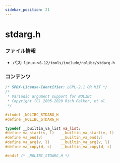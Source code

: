 ```yaml
---
sidebar_position: 21
---
```

# stdarg.h

### ファイル情報

- パス: `linux-v6.12/tools/include/nolibc/stdarg.h`

### コンテンツ

```h
/* SPDX-License-Identifier: LGPL-2.1 OR MIT */
/*
 * Variadic argument support for NOLIBC
 * Copyright (C) 2005-2020 Rich Felker, et al.
 */

#ifndef _NOLIBC_STDARG_H
#define _NOLIBC_STDARG_H

typedef __builtin_va_list va_list;
#define va_start(v, l)   __builtin_va_start(v, l)
#define va_end(v)        __builtin_va_end(v)
#define va_arg(v, l)     __builtin_va_arg(v, l)
#define va_copy(d, s)    __builtin_va_copy(d, s)

#endif /* _NOLIBC_STDARG_H */

```
